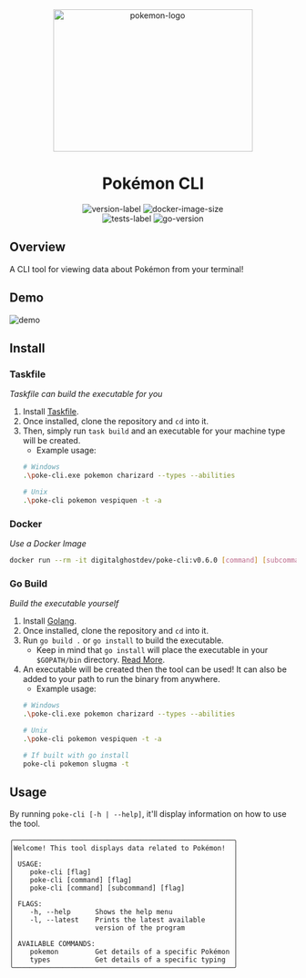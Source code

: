 <div align="center">
    <img height="250" width="350" src="https://cdn.simpleicons.org/pokemon/FFCC00" alt="pokemon-logo"/>
    <h1>Pokémon CLI</h1>
    <img src="https://img.shields.io/github/v/release/digitalghost-dev/poke-cli?style=flat-square&logo=git&logoColor=FFCC00&label=Release%20Version&labelColor=EEE&color=FFCC00" alt="version-label">
    <img src="https://img.shields.io/docker/image-size/digitalghostdev/poke-cli/v0.6.1?arch=arm64&style=flat-square&logo=docker&logoColor=FFCC00&labelColor=EEE&color=FFCC00" alt="docker-image-size">
</div>

<div align="center">
    <img src="https://img.shields.io/github/actions/workflow/status/digitalghost-dev/poke-cli/go_test.yml?style=flat-square&logo=go&logoColor=00ADD8&label=Tests&labelColor=EEE&color=00ADD8" alt="tests-label">
    <img src="https://img.shields.io/github/go-mod/go-version/digitalghost-dev/poke-cli?style=flat-square&logo=Go&labelColor=EEE&color=00ADD8" alt="go-version">
</div>

## Overview
A CLI tool for viewing data about Pokémon from your terminal!

## Demo
![demo](https://pokemon-objects.nyc3.digitaloceanspaces.com/demo.gif)

## Install

### Taskfile
_Taskfile can build the executable for you_

1. Install [Taskfile](https://taskfile.dev/installation/).
2. Once installed, clone the repository and `cd` into it.
3. Then, simply run `task build` and an executable for your machine type will be created. 
    * Example usage:
   ```bash
   # Windows
   .\poke-cli.exe pokemon charizard --types --abilities
   
   # Unix
   .\poke-cli pokemon vespiquen -t -a
   ```


### Docker
_Use a Docker Image_

```bash
docker run --rm -it digitalghostdev/poke-cli:v0.6.0 [command] [subcommand] [flag]
```

### Go Build
_Build the executable yourself_

1. Install [Golang](https://go.dev/dl/).
2. Once installed, clone the repository and `cd` into it.
3. Run `go build .` or `go install` to build the executable.
    * Keep in mind that `go install` will place the executable in your `$GOPATH/bin` directory. [Read More](https://www.golang.company/blog/what-is-the-difference-between-go-run-go-build-and-go-install-commands).
4. An executable will be created then the tool can be used! It can also be added to your path to run the binary from anywhere.
   * Example usage:
   ```bash
   # Windows
   .\poke-cli.exe pokemon charizard --types --abilities
   
   # Unix
   .\poke-cli pokemon vespiquen -t -a
   
   # If built with go install
   poke-cli pokemon slugma -t
   ```

## Usage
By running `poke-cli [-h | --help]`, it'll display information on how to use the tool. 
```
╭──────────────────────────────────────────────────────╮
│Welcome! This tool displays data related to Pokémon!  │
│                                                      │
│ USAGE:                                               │
│    poke-cli [flag]                                   │
│    poke-cli [command] [flag]                         │
│    poke-cli [command] [subcommand] [flag]            │
│                                                      │
│ FLAGS:                                               │
│    -h, --help      Shows the help menu               │
│    -l, --latest    Prints the latest available       │
│                    version of the program            │
│                                                      │
│ AVAILABLE COMMANDS:                                  │
│    pokemon         Get details of a specific Pokémon │
│    types           Get details of a specific typing  │
╰──────────────────────────────────────────────────────╯
```
